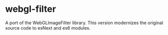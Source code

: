# webgl-filter
A port of the WebGLImageFilter library. This version modernizes the original source code to esNext and es6 modules.
